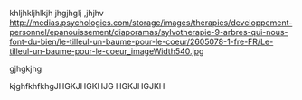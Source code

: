 khljhkljhlkjh
jhgjhglj
,jhjhv
http://medias.psychologies.com/storage/images/therapies/developpement-personnel/epanouissement/diaporamas/sylvotherapie-9-arbres-qui-nous-font-du-bien/le-tilleul-un-baume-pour-le-coeur/2605078-1-fre-FR/Le-tilleul-un-baume-pour-le-coeur_imageWidth540.jpg

gjhgkjhg

kjghfkhfkhgJHGKJHGKHJG
HGKJHGJKH

